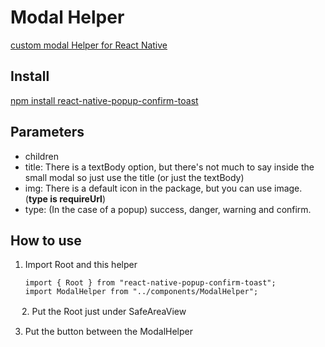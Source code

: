 # Modal Helper
[custom modal Helper for React Native](https://medium.com/@madeinkorea1028/react-native-helper-how-to-use-modal-custom-rather-than-modal-in-native-ios-android-40c9cf7fa6fa)

## Install
[npm install react-native-popup-confirm-toast](https://www.npmjs.com/package/react-native-popup-confirm-toast)

## Parameters
- children
- title: There is a textBody option, but there's not much to say inside the small modal so just use the title (or just the textBody)
- img: There is a default icon in the package, but you can use image. (**type is requireUrl**)
- type: (In the case of a popup) success, danger, warning and confirm.

## How to use
1. Import Root and this helper

    ```　
    import { Root } from "react-native-popup-confirm-toast";
    import ModalHelper from "../components/ModalHelper";
　
2. Put the Root just under SafeAreaView
  
3. Put the button between the ModalHelper

